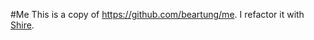 #Me
This is a copy of <https://github.com/beartung/me>.
I refactor it with [Shire](https://github/liangsun/shire).
